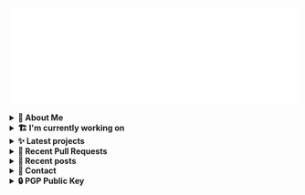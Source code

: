 ![藍](ai.svg)

<details>
  <summary><b>🌠 About Me</b></summary>
  <br/>

- 藍
- Earthling, Front-end Developer.
- Owner of [!mportantImport](https://github.com/importantimport)
- Member of [Lume](https://github.com/lumeland)
- Contributor of [TailwindCSS](https://github.com/tailwindlabs/tailwindcss), [ComfyUI](https://github.com/comfyanonymous/ComfyUI), [MDUI](https://github.com/zdhxiong/mdui) and more

</details>
<details>
  <summary><b>🏗️ I'm currently working on</b></summary>
  <br/>


- [importantimport/lume_theme_shiraha](https://github.com/importantimport/lume_theme_shiraha) - ❄️ Material 3-inspired Lume Blog Theme. [WIP] (1 day ago)
- [sn0wm1x/nixos](https://github.com/sn0wm1x/nixos) - 🌨 SN0WM1X NixOS Config. [maintainer=@kwaa] (2 days ago)
- [importantimport/kkna](https://github.com/importantimport/kkna) - 💯 All-in-One, Easy-to-Use Comment Component. (2 days ago)
- [importantimport/hatsu](https://github.com/importantimport/hatsu) - 🩵 Self-hosted &amp; Fully-automated ActivityPub Bridge for Static Sites. (3 days ago)
- [js-org/js.org](https://github.com/js-org/js.org) - Dedicated to JavaScript and its awesome community since 2015  (1 week ago)
- [nolebase/integrations](https://github.com/nolebase/integrations) - A collection of diverse documentation engineering tools | 多元化的文档工程工具合集 (1 week ago)
- [BasedHardware/Friend](https://github.com/BasedHardware/Friend) - AI wearable necklace (1 week ago)
- [moeru-ai/hub](https://github.com/moeru-ai/hub) - @moeru-ai hub. (2 weeks ago)
- [kwaa/blog_next](https://github.com/kwaa/blog_next) - Trying to Migrate Blog (3 weeks ago)
- [lumeland/experimental-plugins](https://github.com/lumeland/experimental-plugins) - A repo to test and experiment with plugins for Lume (4 weeks ago)

</details>
<details>
  <summary><b>✨ Latest projects</b></summary>
  <br/>


- [kwaa/blog_next](https://github.com/kwaa/blog_next) - Trying to Migrate Blog
- [kwaa/sonik-qwik](https://github.com/kwaa/sonik-qwik) - [Alpha] Qwik preset for the Sonik
- [kwaa/comet](https://github.com/kwaa/comet) - 🌠 Comet Gateway - 实验性 Naiveproxy 透明网关. [WIP]
- [kwaa/csgo](https://github.com/kwaa/csgo) - My CS:GO crosshair &amp; scripts.
- [kwaa/flytosocial](https://github.com/kwaa/flytosocial) - 🪽 An attempt to run a GoToSocial instance at fly.io.
- [kwaa/ech-playground](https://github.com/kwaa/ech-playground) - 🔒 Play with TLS Encrypted Client Hello
- [kwaa/hexo-lightningcss](https://github.com/kwaa/hexo-lightningcss) - ⚡️ LightningCSS Plugin for Hexo
- [kwaa/naive](https://github.com/kwaa/naive) - 🐸 Dockerized NaiveProxy (Monthly Update)
- [kwaa/hexo-partytown](https://github.com/kwaa/hexo-partytown) - 🎉 Partytown Integration for Hexo
- [kwaa/todoli](https://github.com/kwaa/todoli) - 🥔 Yet Another To Do List.

</details>
<details>
  <summary><b>🎨 Recent Pull Requests</b></summary>
  <br/>


- [feat: support `tokio-console`](https://github.com/importantimport/hatsu/pull/40) on [importantimport/hatsu](https://github.com/importantimport/hatsu) (4 days ago)
- [kkna.js.org](https://github.com/js-org/js.org/pull/9040) on [js-org/js.org](https://github.com/js-org/js.org) (1 week ago)
- [Add LICENSE](https://github.com/BasedHardware/Friend/pull/174) on [BasedHardware/Friend](https://github.com/BasedHardware/Friend) (1 week ago)
- [refactor(git-changelog): use a 7-digit commit hash instead of a 5-digit](https://github.com/nolebase/integrations/pull/219) on [nolebase/integrations](https://github.com/nolebase/integrations) (1 week ago)
- [refactor(apub): move service to user](https://github.com/importantimport/hatsu/pull/39) on [importantimport/hatsu](https://github.com/importantimport/hatsu) (1 week ago)
- [feat(apub): provide user attachments](https://github.com/importantimport/hatsu/pull/38) on [importantimport/hatsu](https://github.com/importantimport/hatsu) (1 week ago)
- [feat(scheduler): update user info](https://github.com/importantimport/hatsu/pull/37) on [importantimport/hatsu](https://github.com/importantimport/hatsu) (2 weeks ago)
- [feat: `_hatsu.aliases` top-level extension](https://github.com/importantimport/hatsu/pull/36) on [importantimport/hatsu](https://github.com/importantimport/hatsu) (2 weeks ago)
- [refactor(feed)!: improve structure](https://github.com/importantimport/hatsu/pull/35) on [importantimport/hatsu](https://github.com/importantimport/hatsu) (2 weeks ago)
- [fix(feed): use logo as fallback](https://github.com/importantimport/hatsu/pull/34) on [importantimport/hatsu](https://github.com/importantimport/hatsu) (2 weeks ago)

</details>
<details>
  <summary><b>📜 Recent posts</b></summary>
  <br/>


- [2023 年 7 月：我最近在写什么](https://kwaa.dev/2023/07) (10 months ago)
- [I 卡也要炼！本地运行 Stable Diffusion &amp; ComfyUI](https://kwaa.dev/stable-diffusion) (1 year ago)
- [为红米 2 刷入 postmarketOS Edge &#43; GNOME Mobile](https://kwaa.dev/redmi2-pmos) (1 year ago)
- [为 nRF52840 Dongle 刷入 CanoKey 固件](https://kwaa.dev/canokey-nrf52) (1 year ago)
- [2022 总结](https://kwaa.dev/2023) (1 year ago)

👉 read more at [./kwaa.dev](https://kwaa.dev)

</details>
<details>
  <summary><b>📧 Contact</b></summary>
  <br/>

- Blog: https://kwaa.dev
- Matrix: [@kwaa:matrix.org](https://matrix.to/#/@kwaa:matrix.org)

👋 If u want to say hello, I'll be happy to meet u.

</details>
<details>
  <summary><b>🔒 PGP Public Key</b></summary>
  <br/>
  
```
pub   ed25519/0x4444777733334444 2022-05-16 [C] [expires: 2025-01-07]
      Key fingerprint = ABCB A12F 1A8E 3CCC F10B  5109 4444 7777 3333 4444
uid                   [ultimate] 藍+85CD <kwa[a]kwaa.dev>
uid                   [ultimate] 藍+85CD (GitHub) &lt;50108258+kwaa[a]users.noreply.github.com>
uid                   [ultimate] [jpeg image of size 889]
sub   ed25519/0xBCB0111111111111 2022-12-24 [S] [expires: 2025-01-07]
sub   ed25519/0x6656222222222222 2022-10-27 [A] [expires: 2025-01-07]
sub   cv25519/0x6EC06EC06EC06EC0 2022-10-05 [E] [expires: 2025-01-07]

# via keys.openpgp.org
gpg --keyserver hkps://keys.openpgp.org --recv-keys 4444777733334444
# via kwaa.dev
gpg --fetch-keys https://kwaa.dev/pgp/4734.pgp
```

</details>
